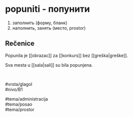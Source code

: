 # popuniti - попунити

1. заполнить (форму, бланк)  
2. наполнить, занять (место, prostor)

## Rečenice

Popunila je [[obrazac]] za [[konkurs]] bez [[greška|greške]].

Sva mesta u [[sala|sali]] su bila popunjena.

<br>

#vrsta/glagol  
#nivo/B1  

#tema/administracija  
#tema/posao  
#tema/prostor  
